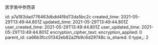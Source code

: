 医学衷中参西录

id: a7a183dad776463dbdd4f8d72da5bc2c
created_time: 2021-05-29T13:49:44.801Z
updated_time: 2021-05-29T13:49:44.801Z
user_created_time: 2021-05-29T13:49:44.801Z
user_updated_time: 2021-05-29T13:49:44.801Z
encryption_cipher_text: 
encryption_applied: 0
parent_id: ca66b3fcc01342eb82a2fb9c6d29748c
is_shared: 0
type_: 2